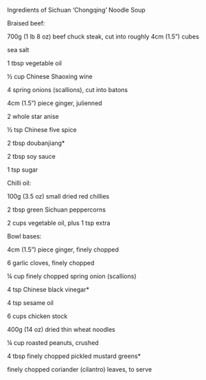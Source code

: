 Ingredients of Sichuan ‘Chongqing’ Noodle Soup

Braised beef:

700g (1 lb 8 oz) beef chuck steak, cut into roughly 4cm (1.5”) cubes

sea salt

1 tbsp vegetable oil

½ cup Chinese Shaoxing wine

4 spring onions (scallions), cut into batons

4cm (1.5”) piece ginger, julienned

2 whole star anise

½ tsp Chinese five spice

2 tbsp doubanjiang*

2 tbsp soy sauce

1 tsp sugar

Chilli oil:

100g (3.5 oz) small dried red chillies

2 tbsp green Sichuan peppercorns

2 cups vegetable oil, plus 1 tsp extra

Bowl bases:

4cm (1.5”) piece ginger, finely chopped

6 garlic cloves, finely chopped

¼ cup finely chopped spring onion (scallions)

4 tsp Chinese black vinegar*

4 tsp sesame oil

6 cups chicken stock

400g (14 oz) dried thin wheat noodles

¼ cup roasted peanuts, crushed

4 tbsp finely chopped pickled mustard greens*

finely chopped coriander (cilantro) leaves, to serve
